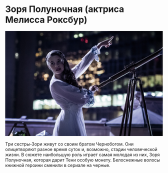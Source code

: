 # Зоря Полуночная (актриса Мелисса Роксбур)

![](./images/zorya.jpg)<br />

Три сестры-Зори живут со своим братом Чернобогом. Они олицетворяют разное 
время суток и, возможно, стадии человеческой жизни. В сюжете наибольшую роль 
играет самая молодая из них, Зоря Полуночная, которая дарит Тени особую 
монету. Белоснежные волосы книжной героини сменили в сериале на черные.
